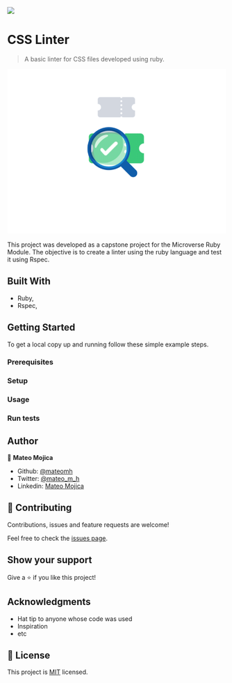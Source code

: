 ![](https://img.shields.io/badge/Microverse-blueviolet)

# CSS Linter

> A basic linter for CSS files developed using ruby.

![animation](./imgs/search.gif)

This project was developed as a capstone project for the Microverse Ruby Module. The objective is to create a linter using the ruby language and test it using Rspec.

## Built With

- Ruby,
- Rspec,

## Getting Started

To get a local copy up and running follow these simple example steps.

### Prerequisites

### Setup

### Usage

### Run tests


## Author

👤 **Mateo Mojica**
- Github: [@mateomh](https://github.com/mateomh)
- Twitter: [@mateo_m_h](https://twitter.com/mateo_m_h)
- Linkedin: [Mateo Mojica](https://linkedin.com/mateo_mojica_hernandez)


## 🤝 Contributing

Contributions, issues and feature requests are welcome!

Feel free to check the [issues page](issues/).

## Show your support

Give a ⭐️ if you like this project!

## Acknowledgments

- Hat tip to anyone whose code was used
- Inspiration
- etc

## 📝 License

This project is [MIT](https://opensource.org/licenses/MIT) licensed.
